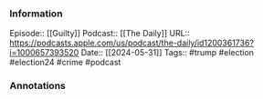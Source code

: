 ### Information

Episode:: [[Guilty]]
Podcast:: [[The Daily]]
URL:: https://podcasts.apple.com/us/podcast/the-daily/id1200361736?i=1000657393520
Date:: [[2024-05-31]]
Tags:: #trump #election #election24 #crime 
#podcast


### Annotations

